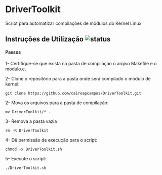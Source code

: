 # DriverToolkit
Script para automatizar compilações de módulos do Kernel Linux

## Instruções de Utilização ![status](https://img.shields.io/readthedocs/pip.svg)

#### Passos

1- Certifique-se que exista na pasta de compilação o arqivo Makefile e o modulo.c.

2- Clone o repositório para a pasta onde será compilado o módulo de kernel:

`git clone https://github.com/cairoapcampos/DriverToolkit.git`

2- Mova os arquivos para a pasta de compilação:

`mv DriverToolkit/* .`

3- Remova a pasta vazia

`rm -R DriverToolkit`

4- Dê permissão de execução para o script:

`chmod +x DriverToolkit.sh`

5- Execute o script:

`./DriverToolkit.sh`
